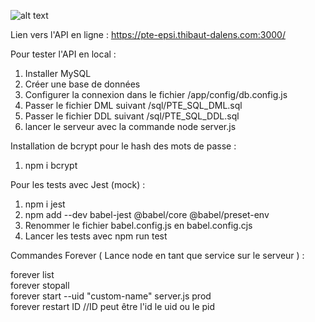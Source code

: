 ![alt text](https://github.com/thdal/PTE_API/blob/ec72051e417147d852c788e5152f36d7ad08f0b1/model.png)

Lien vers l'API en ligne : https://pte-epsi.thibaut-dalens.com:3000/


Pour tester l'API en local :

1. Installer MySQL
2. Créer une base de données
3. Configurer la connexion dans le fichier /app/config/db.config.js
4. Passer le fichier DML suivant /sql/PTE_SQL_DML.sql
5. Passer le fichier DDL suivant /sql/PTE_SQL_DDL.sql
6. lancer le serveur avec la commande node server.js

Installation de bcrypt pour le hash des mots de passe :

1. npm i bcrypt

Pour les tests avec Jest (mock) :

1. npm i jest 
2. npm add --dev babel-jest @babel/core @babel/preset-env
3. Renommer le fichier babel.config.js en babel.config.cjs
4. Lancer les tests avec npm run test

Commandes Forever ( Lance node en tant que service sur le serveur ) : 

forever list\
forever stopall\
forever start --uid "custom-name" server.js prod\
forever restart ID //ID peut être l'id le uid ou le pid